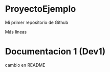 # ProyectoEjemplo
Mi primer repositorio de Github

Más lineas

# Documentacion 1 (Dev1)

cambio en README